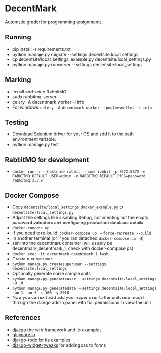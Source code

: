 # DecentMark
Automatic grader for programming assignments.

## Running
- pip install -r requirements.txt
- python manage.py migrate --settings decentsite.local_settings
- cp decentsite/local_settings_example.py decentsite/local_settings.py
- python manage.py runserver --settings decentsite.local_settings

## Marking
- Install and setup RabbitMQ
- sudo rabbitmq-server
- celery -A decentmark worker -l info
- For windows: `celery -A decentmark worker --pool=eventlet -l info`

## Testing
- Download Selenium driver for your OS and add it to the path environment variable.
- python manage.py test

## RabbitMQ for development
- `docker run -d --hostname rabbit --name rabbit -p 5672:5672 -e RABBITMQ_DEFAULT_USER=admin -e RABBITMQ_DEFAULT_PASS=password rabbitmq:3.7.8`

## Docker Compose
- Copy `decentsite/local_settings_docker_example.py` to `decentsite/local_settings.py`
- Adjust the settings like disabling Debug, commenting out the empty password validators and configuring production database details
- `docker-compose up`
- If you need to re-build: `docker-compose up --force-recreate --build`
- In another terminal (or if you ran detached `docker-compose up -d`)
- ssh into the decentmark container (will usually be decentmark_decentmark_1, check with docker-compose ps)
- `docker exec -it decentmark_decentmark_1 bash`
- Create a super user
- `python manage.py createsuperuser --settings decentsite.local_settings`
- Optionally generate some sample units
- `python manage.py generateuser --settings decentsite.local_settings -u 10`
- `python manage.py generatedata --settings decentsite.local_settings -un 1 -an 5 -s 100 -y 2018`
- Now you can exit add add your super user to the unitusers model through the django admin panel with full permissions to view the unit

## References
- [django](https://www.djangoproject.com/) the web framework and its examples
- [gitignore.io](https://www.gitignore.io/)
- [django-todo](https://github.com/shacker/django-todo) for its examples
- [django-widget-tweaks](https://github.com/jazzband/django-widget-tweaks) for adding css to forms
